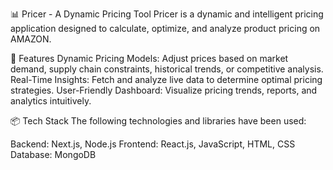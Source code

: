 📊 Pricer - A Dynamic Pricing Tool
Pricer is a dynamic and intelligent pricing application designed to calculate, optimize, and analyze product pricing on AMAZON.

🚀 Features
Dynamic Pricing Models: Adjust prices based on market demand, supply chain constraints, historical trends, or competitive analysis.
Real-Time  Insights: Fetch and analyze live data to determine optimal pricing strategies.
User-Friendly Dashboard: Visualize pricing trends, reports, and analytics intuitively.

📦 Tech Stack
The following technologies and libraries have been used:

Backend: Next.js, Node.js
Frontend: React.js, JavaScript, HTML, CSS
Database: MongoDB 
